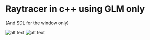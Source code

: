# Raytracer in c++ using GLM only
(And SDL for the window only)

![alt text](https://raw.githubusercontent.com/dave2s/OpenGLApps/tree/SimpleRaytracer/Raytracer/logo2.png)
![alt text](https://raw.githubusercontent.com/dave2s/OpenGLApps/tree/SimpleRaytracer/Raytracer/logo3.png)
